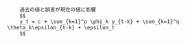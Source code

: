  
        過去の値と誤差が現在の値に影響
        $$
        y_t = c + \sum_{k=1}^p \phi_k y_{t-k} + \sum_{k=1}^q \theta_k\epsilon_{t-k} + \epsilon_t
        $$